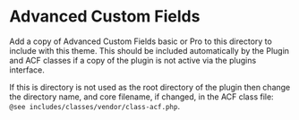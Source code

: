 # Advanced Custom Fields

Add a copy of Advanced Custom Fields basic or Pro to this directory to include with this theme. This should be included automatically by the Plugin and ACF classes if a copy of the plugin is not active via the plugins interface.

If this is directory is not used as the root directory of the plugin then change the directory name, and core filename, if changed, in the ACF class file:  
`@see includes/classes/vendor/class-acf.php`.
